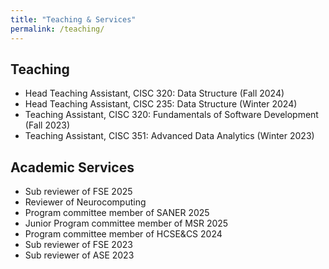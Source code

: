 ```yaml
---
title: "Teaching & Services"
permalink: /teaching/
---
```

## Teaching

<ul>
	<li>
		Head Teaching Assistant, CISC 320: Data Structure (Fall 2024)
	</li>
	<li>
		Head Teaching Assistant, CISC 235: Data Structure (Winter 2024)
	</li>
	<li>
		Teaching Assistant, CISC 320: Fundamentals of Software Development (Fall 2023)
	</li>
	<li>
		Teaching Assistant, CISC 351: Advanced Data Analytics (Winter 2023)
	</li>
</ul>

## Academic Services

<ul>
         <li> Sub reviewer of FSE 2025</li>
		 <li> Reviewer of Neurocomputing</li>
		  <li> Program committee member of SANER 2025</li>
        <li> Junior Program committee member of MSR 2025</li>
		  <li> Program committee member of HCSE&CS 2024</li>
		  <li> Sub reviewer of FSE 2023</li>
		  <li> Sub reviewer of ASE 2023</li>

</ul>
